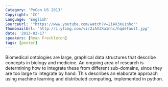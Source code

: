 ```yaml
---
Category: 'PyCon US 2013'
Copyright: 'CC'
Language: 'English'
SourceUrl: '"https://www.youtube.com/watch?v=2iAX3Xu1nhc"'
ThumbnailUrl: 'http://i.ytimg.com/vi/2iAX3Xu1nhc/hqdefault.jpg'
date: '2013-03-17'
speakers: [Ryan Freckleton]
tags: [poster]
---
```

Biomedical ontologies are large, graphical data structures that describe concepts in biology and medicine. An ongoing area of research is determining how to integrate these from different sub-domains, since they are too large to integrate by hand. This describes an elaborate approach using machine learning and distributed computing, implemented in python.
